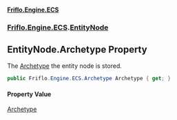 #### [Friflo.Engine.ECS](index.md 'index')
### [Friflo.Engine.ECS](Friflo.Engine.ECS.md 'Friflo.Engine.ECS').[EntityNode](EntityNode.md 'Friflo.Engine.ECS.EntityNode')

## EntityNode.Archetype Property

The [Archetype](Archetype.md 'Friflo.Engine.ECS.Archetype') the entity node is stored.

```csharp
public Friflo.Engine.ECS.Archetype Archetype { get; }
```

#### Property Value
[Archetype](Archetype.md 'Friflo.Engine.ECS.Archetype')